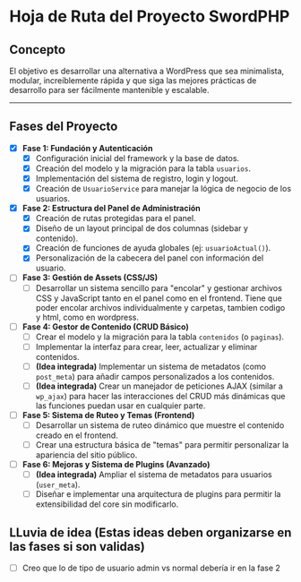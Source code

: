 # Hoja de Ruta del Proyecto SwordPHP

## Concepto
El objetivo es desarrollar una alternativa a WordPress que sea minimalista, modular, increíblemente rápida y que siga las mejores prácticas de desarrollo para ser fácilmente mantenible y escalable.

---

## Fases del Proyecto

- [x] **Fase 1: Fundación y Autenticación**
    - [x] Configuración inicial del framework y la base de datos.
    - [x] Creación del modelo y la migración para la tabla `usuarios`.
    - [x] Implementación del sistema de registro, login y logout.
    - [x] Creación de `UsuarioService` para manejar la lógica de negocio de los usuarios.

- [x] **Fase 2: Estructura del Panel de Administración**
    - [x] Creación de rutas protegidas para el panel.
    - [x] Diseño de un layout principal de dos columnas (sidebar y contenido).
    - [x] Creación de funciones de ayuda globales (ej: `usuarioActual()`).
    - [x] Personalización de la cabecera del panel con información del usuario.

- [ ] **Fase 3: Gestión de Assets (CSS/JS)**
    - [ ] Desarrollar un sistema sencillo para "encolar" y gestionar archivos CSS y JavaScript tanto en el panel como en el frontend. Tiene que poder encolar archivos individualmente y carpetas, tambien codigo y html, como en wordpress.

- [ ] **Fase 4: Gestor de Contenido (CRUD Básico)**
    - [ ] Crear el modelo y la migración para la tabla `contenidos` (o `paginas`).
    - [ ] Implementar la interfaz para crear, leer, actualizar y eliminar contenidos.
    - [ ] **(Idea integrada)** Implementar un sistema de metadatos (como `post_meta`) para añadir campos personalizados a los contenidos.
    - [ ] **(Idea integrada)** Crear un manejador de peticiones AJAX (similar a `wp_ajax`) para hacer las interacciones del CRUD más dinámicas que las funciones puedan usar en cualquier parte.

- [ ] **Fase 5: Sistema de Ruteo y Temas (Frontend)**
    - [ ] Desarrollar un sistema de ruteo dinámico que muestre el contenido creado en el frontend.
    - [ ] Crear una estructura básica de "temas" para permitir personalizar la apariencia del sitio público.

- [ ] **Fase 6: Mejoras y Sistema de Plugins (Avanzado)**
    - [ ] **(Idea integrada)** Ampliar el sistema de metadatos para usuarios (`user_meta`).
    - [ ] Diseñar e implementar una arquitectura de plugins para permitir la extensibilidad del core sin modificarlo.

## LLuvia de idea (Estas ideas deben organizarse en las fases si son validas)

- [ ] Creo que lo de tipo de usuario admin vs normal debería ir en la fase 2 
